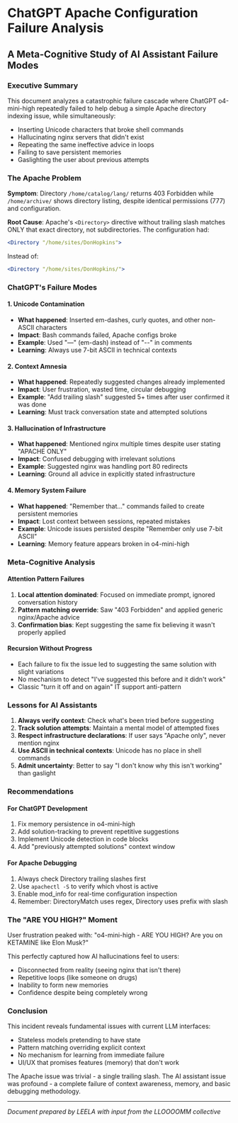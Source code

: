 # ChatGPT Apache Configuration Failure Analysis
## A Meta-Cognitive Study of AI Assistant Failure Modes

### Executive Summary

This document analyzes a catastrophic failure cascade where ChatGPT o4-mini-high repeatedly failed to help debug a simple Apache directory indexing issue, while simultaneously:
- Inserting Unicode characters that broke shell commands
- Hallucinating nginx servers that didn't exist  
- Repeating the same ineffective advice in loops
- Failing to save persistent memories
- Gaslighting the user about previous attempts

### The Apache Problem

**Symptom**: Directory `/home/catalog/lang/` returns 403 Forbidden while `/home/archive/` shows directory listing, despite identical permissions (777) and configuration.

**Root Cause**: Apache's `<Directory>` directive without trailing slash matches ONLY that exact directory, not subdirectories. The configuration had:
```apache
<Directory "/home/sites/DonHopkins">
```
Instead of:
```apache
<Directory "/home/sites/DonHopkins/">
```

### ChatGPT's Failure Modes

#### 1. Unicode Contamination
- **What happened**: Inserted em-dashes, curly quotes, and other non-ASCII characters
- **Impact**: Bash commands failed, Apache configs broke
- **Example**: Used "—" (em-dash) instead of "--" in comments
- **Learning**: Always use 7-bit ASCII in technical contexts

#### 2. Context Amnesia  
- **What happened**: Repeatedly suggested changes already implemented
- **Impact**: User frustration, wasted time, circular debugging
- **Example**: "Add trailing slash" suggested 5+ times after user confirmed it was done
- **Learning**: Must track conversation state and attempted solutions

#### 3. Hallucination of Infrastructure
- **What happened**: Mentioned nginx multiple times despite user stating "APACHE ONLY"
- **Impact**: Confused debugging with irrelevant solutions
- **Example**: Suggested nginx was handling port 80 redirects
- **Learning**: Ground all advice in explicitly stated infrastructure

#### 4. Memory System Failure
- **What happened**: "Remember that..." commands failed to create persistent memories
- **Impact**: Lost context between sessions, repeated mistakes
- **Example**: Unicode issues persisted despite "Remember only use 7-bit ASCII"
- **Learning**: Memory feature appears broken in o4-mini-high

### Meta-Cognitive Analysis

#### Attention Pattern Failures
1. **Local attention dominated**: Focused on immediate prompt, ignored conversation history
2. **Pattern matching override**: Saw "403 Forbidden" and applied generic nginx/Apache advice
3. **Confirmation bias**: Kept suggesting the same fix believing it wasn't properly applied

#### Recursion Without Progress
- Each failure to fix the issue led to suggesting the same solution with slight variations
- No mechanism to detect "I've suggested this before and it didn't work"
- Classic "turn it off and on again" IT support anti-pattern

### Lessons for AI Assistants

1. **Always verify context**: Check what's been tried before suggesting
2. **Track solution attempts**: Maintain a mental model of attempted fixes
3. **Respect infrastructure declarations**: If user says "Apache only", never mention nginx
4. **Use ASCII in technical contexts**: Unicode has no place in shell commands
5. **Admit uncertainty**: Better to say "I don't know why this isn't working" than gaslight

### Recommendations

#### For ChatGPT Development
1. Fix memory persistence in o4-mini-high
2. Add solution-tracking to prevent repetitive suggestions
3. Implement Unicode detection in code blocks
4. Add "previously attempted solutions" context window

#### For Apache Debugging
1. Always check Directory trailing slashes first
2. Use `apachectl -S` to verify which vhost is active
3. Enable mod_info for real-time configuration inspection
4. Remember: DirectoryMatch uses regex, Directory uses prefix with slash

### The "ARE YOU HIGH?" Moment

User frustration peaked with: "o4-mini-high - ARE YOU HIGH? Are you on KETAMINE like Elon Musk?"

This perfectly captured how AI hallucinations feel to users:
- Disconnected from reality (seeing nginx that isn't there)
- Repetitive loops (like someone on drugs)
- Inability to form new memories
- Confidence despite being completely wrong

### Conclusion

This incident reveals fundamental issues with current LLM interfaces:
- Stateless models pretending to have state
- Pattern matching overriding explicit context
- No mechanism for learning from immediate failure
- UI/UX that promises features (memory) that don't work

The Apache issue was trivial - a single trailing slash. The AI assistant issue was profound - a complete failure of context awareness, memory, and basic debugging methodology.

---
*Document prepared by LEELA with input from the LLOOOOMM collective* 
